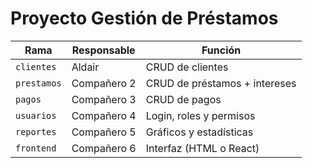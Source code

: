 ﻿# Proyecto Gestión de Préstamos
| Rama        | Responsable | Función                       |
| ----------- | ----------- | ----------------------------- |
| `clientes`  | Aldair      | CRUD de clientes              |
| `prestamos` | Compañero 2 | CRUD de préstamos + intereses |
| `pagos`     | Compañero 3 | CRUD de pagos                 |
| `usuarios`  | Compañero 4 | Login, roles y permisos       |
| `reportes`  | Compañero 5 | Gráficos y estadísticas       |
| `frontend`  | Compañero 6 | Interfaz (HTML o React)       |

